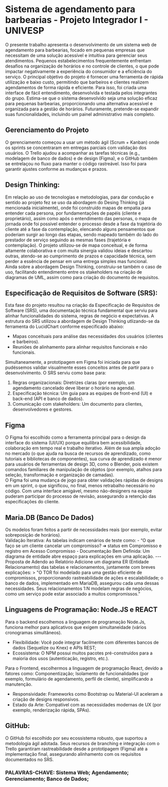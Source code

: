 # Sistema de agendamento para barbearias - Projeto Integrador I - UNIVESP

O presente trabalho apresenta o desenvolvimento de um sistema web de agendamento para barbearias, focado em pequenas empresas que necessitam de uma solução acessível e intuitiva para gerenciar seus atendimentos. Pequenos estabelecimentos frequentemente enfrentam desafios na organização de horários e no controle de clientes, o que pode impactar negativamente a experiência do consumidor e a eficiência do serviço. O principal objetivo do projeto é fornecer uma ferramenta de rápida utilização e baixo custo, permitindo que barbeiros e clientes realizem agendamentos de forma rápida e eficiente. Para isso, foi criada uma interface de fácil entendimento, desenvolvida e testada pelos integrantes do grupo. Estima-se que o sistema desenvolvido seja uma solução eficaz para pequenas barbearias, proporcionando uma alternativa acessível e organizada para a gestão de horários. Futuramente, pretende-se expandir suas funcionalidades, incluindo um painel administrativo mais completo. 

## Gerenciamento do Projeto
O gerenciamento começou a usar um método ágil (Scrum + Kanban) onde os sprints se concentraram em entregas parciais com validação dos usuários. O Trello ajudou a acompanhar as tarefas técnicas (e.g., modelagem de banco de dados) e de design (Figma), e o GitHub também se entrelaçou no fluxo para manter o código rastreável. Isso foi para garantir 
ajustes conforme as mudanças e prazos.

## Design Thinking: 
Em relação ao uso de tecnologias e metodologias, para dar condução e sentido ao projeto fez se uso da abordagem do Desing Thinking (já mencionada inicialmente), onde foi construído 
mapas de empatia para entender cada persona, por fundamentações de papéis (cliente e proprietário), assim como após o entendimento das personas, o mapa de jornada onde foi possível entender o processo desde a fase da trajetória do cliente até a fase da contemplação, elencando alguns pensamentos que poderiam surgir ao longo das etapas, sendo mapeado também do lado do prestador de serviço seguindo as mesmas fases (trajetória e contemplação).  O projeto utilizou-se de mapa conceitual, e de forma altamente colaborativa e com muita 
sinergia validou ideias e descartou outras, atendo-se ao cumprimento de prazos e capacidade técnica, sem perder a essência de pensar em uma entrega simples mas funcional.  
Ainda sobre a abordagem Design Thinking, construiu-se também o caso de uso, facilitando entendimento entre os stakeholders na criação de diagramas de UML, assim como para 
criação do documento de requisitos.

## Especificação de Requisitos de Software (SRS):
Esta fase do projeto resultou na criação da Especificação de Requisitos de Software (SRS), uma documentação técnica fundamental que serviu para alinhar funcionalidades do sistema, regras de negócio e expectativas. 
A estrutura do SRS utilizou a abordagem de Design Thinking utlizando-se da ferramenta do LucidChart conforme especificado abaixo: 
- Mapas conceituais para análise das necessidades dos usuários (clientes e barbeiros).
- Reuniões de alinhamento para alinhar requisitos funcionais e não funcionais.
  
Simultaneamente, a prototipagem em Figma foi iniciada para que pudéssemos validar visualmente esses conceitos antes de partir para o desenvolvimento. O SRS serviu como base 
para: 
1. Regras organizacionais: Diretrizes claras (por exemplo, um agendamento cancelado deve 
liberar o horário na agenda). 
2. Especificação técnica: Um guia para as equipes de front-end (UI) e back-end (API e banco 
de dados). 
3. Comunicação com stakeholders: Um documento para clientes, desenvolvedores e gestores.

## Figma

O Figma foi escolhido como a ferramenta principal para o design da interface do sistema (UI/UX) porque equilibra bem acessibilidade, colaboração em tempo real e trabalho iterativo. 
Além de sua ampla adoção no mercado (o que ajuda na busca de recursos de aprendizado, como tutoriais e bibliotecas de componentes), sua curva de aprendizado é menor para usuários de ferramentas de design 3D, como o Blender, pois existem comandos familiares de manipulação de objetos (por exemplo, atalhos para seleção, transformação e organização de camadas).  
O Figma foi uma mudança de jogo para obter validações rápidas de designs em um sprint, o que significou, no final, menos retrabalho necessário no código. Com uma interface amigável, 
mesmo não-designers na equipe puderam participar do processo de revisão, assegurando a retenção das especificações do cliente.  

## Maria.DB (Banco De Dados) 
Os modelos foram feitos a partir de necessidades reais (por exemplo, evitar sobreposição de horários).  
Validação Iterativa: As tabelas indicam cenários de teste como: - “O que faço se um cliente cancelar um compromisso? ➔ status em Compromisso e registro em Acesso
Compromisso - Documentação Bem Definida: Um diagrama de entidade abre espaço para explicações em 
uma aplicação. 
--- Proposta de Adendo ao Relatório Adicione um diagrama ER (Entidade Relacionamento) das tabelas e relacionamentos, juntamente com breves explicações: > "O TOR foi modelado para uma gestão eficiente de compromissos, proporcionando rastreabilidade de ações e escalabilidade; o banco de dados, implementado em MariaDB, assegurou cada uma dessas necessidades. Seus relacionamentos 1:N modelam regras de negócios, como um serviço pode estar associado a muitos compromissos.” 

## Linguagens de Programação: Node.JS e REACT 
Para o backend escolhemos a linguagem de programação Node.Js, funciona melhor para aplicativos que exigem simultaneidade (vários cronogramas simultâneos). 
- Flexibilidade: Você pode integrar facilmente com diferentes bancos de dados (Sequelize ou Knex) e APIs REST;
- Ecossistema: O NPM possui muitos pacotes pré-construídos para a maioria dos usos (autenticação, registro, etc.).

Para o Frontend, escolhermos a linguagem de programação React, devído a fatores como: Componentização; Isolamento de funcionalidades (por exemplo, formulário de agendamento, perfil de cliente), simplificando a manutenção. 
- Responsividade: Frameworks como Bootstrap ou Material-UI aceleram a criação de designs responsivos. 
- Estado da Arte: Compatível com as necessidades modernas de UX (por exemplo, renderização rápida, SPAs). 

## GitHub: 
O GitHub foi escolhido por seu ecossistema robusto, que suportou a metodologia ágil adotada. Seus recursos de branching e integração com o Trello garantiram rastreabilidade desde a prototipagem (Figma) até a implementação final, assegurando alinhamento com os requisitos documentados no SRS.



### PALAVRAS-CHAVE: Sistema Web; Agendamento; Gerenciamento; Banco de Dados;
